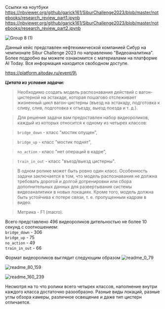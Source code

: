 Ссылки на ноутбуки
https://nbviewer.org/github/garick161/SiburChallenge2023/blob/master/notebooks/research_review_part1.ipynb
https://nbviewer.org/github/garick161/SiburChallenge2023/blob/master/notebooks/research_review_part2.ipynb

![Group 8 (1)](https://github.com/garick161/SiburChallenge2023/assets/114688542/5a26d18d-36a7-4787-b7ac-3daffc9a90aa)

Данный кейс представлен нефтехимической компанией Сибур на чемпионате Sibur Challenge 2023 по направлению "Видеоаналитика".\
Более подробно вы можете ознакомится с материалами на платформе AI Today. Вся информация находится свободном доступе.

https://platform.aitoday.ru/event/9\

__*Цитата из условия задачи:*__

>Необходимо создать модель распознавания действий с вагон-цистерной на эстакаде, которая пошагово отслеживает жизненный цикл вагон-цистерны (въезд на эстакаду, подготовка к сливу, слив, подготовка к отъезду, выезд поезда и т. д.).

>Для решения задачи вам предоставлен набор видеороликов, каждый из которых относится к одному из четырех классов:

>`bridge_down` - класс "мостик опущен",

>`bridge_up` - класс "мостик поднят",

>`no_action` - класс "нет операций в кадре",

>`train_in_out` - класс "въезд/выезд цистерны".

>В одном ролике может быть ровно один класс. Особенность задачи заключается в том, что модель распознавания не должна требовать дорогой и долгой дотренировки или сбора дополнительных данных для развертывания системы видеоаналитики в новых локациях. Кроме того, модель должна быть устойчива к потере связи, т. е. пропущенным кадрам в видео.

>Метрика - F1 (macro).

Всего представлено 496 видеороликов дительностью не более 10 секунд с соотношением:\
`bridge_down` - 306\
`bridge_up` - 75\
`no_action` - 49\
`train_in_out` - 66

Формат видеороликов выглядит следующим образом
![readme_0_79](https://github.com/garick161/SiburChallenge2023/assets/114688542/b4020ee5-067e-426c-9ea8-b5f894c71459)

![readme_80_159](https://github.com/garick161/SiburChallenge2023/assets/114688542/3541e64c-0283-4e90-a793-6d02e2eb8f46)

![readme_160_239](https://github.com/garick161/SiburChallenge2023/assets/114688542/0e57a926-235e-461f-96d5-85bb11e86975)

Несмотря на то что ролики всего четырех классов, наполнение внутри каждого класса достаточно разообразно. Разные виды локаций, разные углы обзора камеры, различное освещение и даже тип цистерн отличается.
